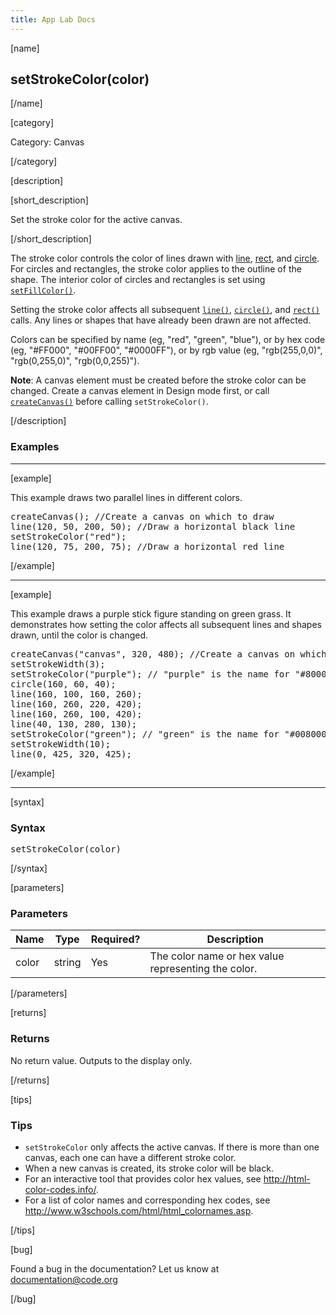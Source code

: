 ```yaml
---
title: App Lab Docs
---
```


[name]

## setStrokeColor(color)

[/name]


[category]

Category: Canvas

[/category]

[description]

[short_description]

Set the stroke color for the active canvas.

[/short_description]

The stroke color controls the color of lines drawn with [line](/applab/docs/line), [rect](/applab/docs/rect), and [circle](/applab/docs/circle). For circles and rectangles, the stroke color applies to the outline of the shape. The interior color of circles and rectangles is set using [`setFillColor()`](/applab/docs/setFillColor).

Setting the stroke color affects all subsequent [`line()`](/applab/docs/line), [`circle()`](/applab/docs/circle), and [`rect()`](/applab/docs/rect) calls. Any lines or shapes that have already been drawn are not affected.

Colors can be specified by name (eg, "red", "green", "blue"), or by hex code (eg, "#FF000", "#00FF00", "#0000FF"), or by rgb value (eg, "rgb(255,0,0)", "rgb(0,255,0)", "rgb(0,0,255)").

**Note**: A canvas element must be created before the stroke color can be changed. Create a canvas element in Design mode first, or call [`createCanvas()`](/applab/docs/createCanvas) before calling `setStrokeColor()`.

[/description]

### Examples
____________________________________________________

[example]

This example draws two parallel lines in different colors.

<pre>
createCanvas(); //Create a canvas on which to draw
line(120, 50, 200, 50); //Draw a horizontal black line
setStrokeColor("red");
line(120, 75, 200, 75); //Draw a horizontal red line
</pre>

[/example]

____________________________________________________

[example]

This example draws a purple stick figure standing on green grass. It demonstrates how setting the color affects all subsequent lines and shapes drawn, until the color is changed.

<pre>
createCanvas("canvas", 320, 480); //Create a canvas on which to draw
setStrokeWidth(3);
setStrokeColor("purple"); // "purple" is the name for "#800080"
circle(160, 60, 40);
line(160, 100, 160, 260);
line(160, 260, 220, 420);
line(160, 260, 100, 420);
line(40, 130, 280, 130);
setStrokeColor("green"); // "green" is the name for "#008000"
setStrokeWidth(10);
line(0, 425, 320, 425);
</pre>

[/example]
____________________________________________________

[syntax]

### Syntax
<pre>
setStrokeColor(color)
</pre>

[/syntax]

[parameters]

### Parameters

| Name  | Type | Required? | Description |
|-----------------|------|-----------|-------------|
| color | string | Yes | The color name or hex value representing the color.  |

[/parameters]

[returns]

### Returns
No return value. Outputs to the display only.

[/returns]

[tips]

### Tips
- `setStrokeColor` only affects the active canvas. If there is more than one canvas, each one can have a different stroke color.
- When a new canvas is created, its stroke color will be black.
- For an interactive tool that provides color hex values, see http://html-color-codes.info/.
- For a list of color names and corresponding hex codes, see http://www.w3schools.com/html/html_colornames.asp.

[/tips]

[bug]

Found a bug in the documentation? Let us know at documentation@code.org

[/bug]
